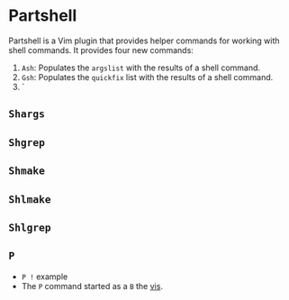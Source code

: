 # Partshell

Partshell is a Vim plugin that provides helper commands for working with shell commands. It provides four new commands:

1. `Ash`: Populates the `argslist` with the results of a shell command.
2. `Gsh`: Populates the `quickfix` list with the results of a shell command.
3. `

## `Shargs`

## `Shgrep`

## `Shmake`

## `Shlmake`

## `Shlgrep`

## `P`

- `P !` example
- The `P` command started as a  `B` the [vis](https://www.vim.org/scripts/script.php?script_id=1195).



